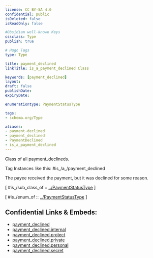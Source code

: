 ```yaml
---
license: CC BY-SA 4.0
confidential: public
isDeleted: false
isReadOnly: false

#Obsidian well-known Keys
cssclass: Type
publish: true

# Hugo Tags
type: Type

title: payment_declined
linkTitle: is_a_payment_declined Class

keywords: [payment_declined]
layout: 
draft: false
publishDate:
expiryDate: 

enumerationtype: PaymentStatusType

tags:
- schema.org/Type

aliases:
- payment-declined
- payment_declined
- PaymentDeclined
- is_a_payment_declined
---
```


Class of all payment_declineds.

Tag Instances like this: 
#is_/a_/payment_declined

The payee received the payment, but it was declined for some reason.

[ #is_/sub_class_of :: [../PaymentStatusType](../PaymentStatusType) ]

[ #is_/enum_of :: [../PaymentStatusType](../PaymentStatusType) ]



## Confidential Links & Embeds: 
- [payment_declined](../../../../../../../../_public/schema.org/Type/is_a_/intangible/enumeration/status_enumeration/payment_status_type/payment_declined.md) 
- [payment_declined.internal](../../../../../../../../_internal/schema.org/Type/is_a_/intangible/enumeration/status_enumeration/payment_status_type/payment_declined.internal.md) 
- [payment_declined.protect](../../../../../../../../_protect/schema.org/Type/is_a_/intangible/enumeration/status_enumeration/payment_status_type/payment_declined.protect.md) 
- [payment_declined.private](../../../../../../../../_private/schema.org/Type/is_a_/intangible/enumeration/status_enumeration/payment_status_type/payment_declined.private.md) 
- [payment_declined.personal](../../../../../../../../_personal/schema.org/Type/is_a_/intangible/enumeration/status_enumeration/payment_status_type/payment_declined.personal.md) 
- [payment_declined.secret](../../../../../../../../_secret/schema.org/Type/is_a_/intangible/enumeration/status_enumeration/payment_status_type/payment_declined.secret.md) 
